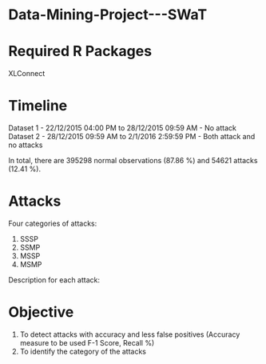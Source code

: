 # Data-Mining-Project---SWaT

# Required R Packages
XLConnect

# Timeline

Dataset 1 - 22/12/2015 04:00 PM to 28/12/2015 09:59 AM - No attack
Dataset 2 - 28/12/2015 09:59 AM to 2/1/2016 2:59:59 PM - Both attack and no attacks

In total, there are 395298 normal observations (87.86 %) and 54621 attacks (12.41 %).

# Attacks

Four categories of attacks:
1. SSSP
2. SSMP
3. MSSP
4. MSMP

Description for each attack: 

# Objective

1. To detect attacks with accuracy and less false positives (Accuracy measure to be used F-1 Score, Recall %)
2. To identify the category of the attacks 
